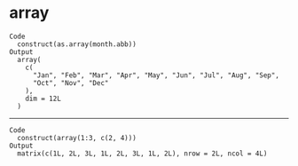 # array

    Code
      construct(as.array(month.abb))
    Output
      array(
        c(
          "Jan", "Feb", "Mar", "Apr", "May", "Jun", "Jul", "Aug", "Sep",
          "Oct", "Nov", "Dec"
        ),
        dim = 12L
      )

---

    Code
      construct(array(1:3, c(2, 4)))
    Output
      matrix(c(1L, 2L, 3L, 1L, 2L, 3L, 1L, 2L), nrow = 2L, ncol = 4L)

